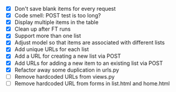 - [x] Don't save blank items for every request
- [x] Code smell: POST test is too long?
- [x] Display multiple items in the table
- [x] Clean up after FT runs
- [x] Support more than one list
- [x] Adjust model so that items are associated with different lists
- [x] Add unique URLs for each list
- [x] Add a URL for creating a new list via POST
- [x] Add URLs for adding a new item to an existing list via POST
- [x] Refactor away some duplication in urls.py
- [ ] Remove hardcoded URLs from views.py
- [ ] Remove hardcoded URL from forms in list.html and home.html
